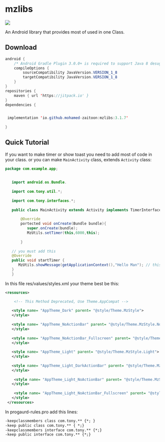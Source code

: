 
# mzlibs


[![](https://jitpack.io/v/io.github.mohamed-zaitoon/mzlibs.svg)](https://jitpack.io/#io.github.mohamed-zaitoon/mzlibs)


An Android library that provides most of used in one Class.


## Download

```java
android {
    /* Android Gradle Plugin 3.0.0+ is required to support Java 8 desugaring */
    compileOptions {
        sourceCompatibility JavaVersion.VERSION_1_8
        targetCompatibility JavaVersion.VERSION_1_8
    }
}
repositories {
    maven { url 'https://jitpack.io' }
}
dependencies {


 implementation 'io.github.mohamed-zaitoon:mzlibs:3.1.7'
 
}
```

## Quick Tutorial

If you want to make timer or show toast you need to add most of code in your class.
or you can make `MainActivity` class, extends  `Activity` class:
```java
package com.example.app;
   
   
   import android.os.Bundle.
   
   import com.tony.util.*;
   
   import com.tony.interfaces.*;
   
   public class MainActivity extends Activity implements TimerInterface {
   
       @Override
       portected void onCreate(Bundle bundle){
          super.onCreate(bundle);
          MzUtils.setTimer(this,6000,this);
           
       }
       
   // you must add this
   @Override 
   public void startTimer {
      MzUtils.showMessage(getApplicationContext(),"Hello Man"); // this Toast message will be show after minute 
   }
   }
 ``` 
 In this file res/values/styles.xml your theme best be this:
```xml
<resources>

	<!-- This Method Deprecated, Use Theme.AppCompat -->
    
   <style name= "AppTheme_Dark" parent= "@style/Theme.MzStyle">
   </style>
   
   <style name= "AppTheme_NoActionBar" parent= "@style/Theme.MzStyle.NoActionBar">
   </style>
   
   <style name= "AppTheme_NoActionBar_Fullscreen" parent= "@style/Theme.MzStyle.NoActionBar.Fullscreen">
   </style>
   
   <style name= "AppTheme_Light" parent= "@style/Theme.MzStyle.Light">
   </style>
   
   <style name= "AppTheme_Light_DarkActionBar" parent= "@style/Theme.MzStyle.Light.DarkActionBar">
   </style>
   
	<style name= "AppTheme_Light_NoActionBar" parent= "@style/Theme.MzStyle.Light.NoActionBar">
   </style>
   
	<style name= "AppTheme_Light_NoActionBar_Fullscreen" parent= "@style/Theme.MzStyle.Light.NoActionBar.Fullscreen">
   </style>
 </resources>
 ```
 In progaurd-rules.pro add this lines:
 ```txt
-keepclassmembers class com.tony.** {*; }
-keep public class com.tony.** { *;}
-keepclassmembers interface com.tony.** {*;}
-keep public interface com.tony.** {*;}
```

 
 
